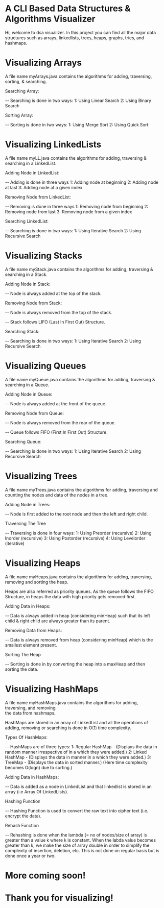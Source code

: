 # A CLI Based Data Structures & Algorithms Visualizer

Hi, welcome to dsa visualizer. In this project you can find all the
major data structures such as arrays, linkedlists, trees, heaps, graphs,
tries, and hashmaps.

# Visualizing Arrays

A file name myArrays.java contains the algorithms for adding, traversing,
sorting, & searching.

Searching Array:

-- Searching is done in two ways:
   1: Using Linear Search
   2: Using Binary Search

Sorting Array:

-- Sorting is done in two ways:
   1: Using Merge Sort
   2: Using Quick Sort

# Visualizing LinkedLists

A file name myLL.java contains the algorithms for adding, traversing & searching
in a LinkedList.

Adding Node in LinkedList:

-- Adding is done in three ways
   1: Adding node at beginning
   2: Adding node at last
   3: Adding node at a given index

Removing Node from LinkedList:

-- Removing is done in three ways
   1: Removing node from beginning
   2: Removing node from last
   3: Removing node from a given index

Searching LinkedList:

-- Searching is done in two ways:
   1: Using Iterative Search
   2: Using Recursive Search

# Visualizing Stacks

A file name myStack.java contains the algorithms for adding, traversing & searching
in a Stack.

Adding Node in Stack:

-- Node is always added at the top of the stack.

Removing Node from Stack:

-- Node is always removed from the top of the stack.

-- Stack follows LIFO (Last In First Out) Structure.

Searching Stack:

-- Searching is done in two ways:
   1: Using Iterative Search
   2: Using Recursive Search

# Visualizing Queues

A file name myQueue.java contains the algorithms for adding, traversing & searching
in a Queue.

Adding Node in Queue:

-- Node is always added at the front of the queue.

Removing Node from Queue:

-- Node is always removed from the rear of the queue.

-- Queue follows FIFO (First In First Out) Structure.

Searching Queue:

-- Searching is done in two ways:
   1: Using Iterative Search
   2: Using Recursive Search

# Visualizing Trees

A file name myTrees.java contains the algorithms for adding, traversing and counting the
nodes and data of the nodes in a tree. 

Adding Node in Trees:

-- Node is first added to the root node and then the left and right child.

Traversing The Tree

-- Traversing is done in four ways:
   1: Using Preorder (recursive)
   2: Using Inorder (recursive)
   3: Using Postorder (recursive)
   4: Using Levelorder (iterative)

# Visualizing Heaps

A file name myHeaps.java contains the algorithms for adding, traversing, removing and sorting the
heap. 

Heaps are also referred as priority queues. As the queue follows the FIFO Structure, in heaps
the data with high priority gets removed first.

Adding Data in Heaps:

-- Data is always added in heap (considering minHeap) such that its left child & right child
are always greater than its parent.

Removing Data from Heaps:

-- Data is always removed from heap (considering minHeap) which is the smallest element present.

Sorting The Heap

-- Sorting is done in by converting the heap into a maxHeap and then sorting the data.

# Visualizing HashMaps

A file name myHashMaps.java contains the algorithms for adding, traversing, and removing  
the data from hashmaps. 

HashMaps are stored in an array of LinkedList and all the operations of adding, removing
or searching is done in O(1) time complexity.

Types Of HashMaps:

-- HashMaps are of three types:
   1: Regular HashMap - (Displays the data in random manner irrespective of in a which they were added.)
   2: Linked HashMap - (Displays the data in manner in a which they were added.)
   3: TreeMap - (Displays the data in sorted manner.) (Here time complexity becomes O(logn) due to sorting.)

Adding Data in HashMaps:

-- Data is added as a node in LinkedList and that linkedlist is stored in an array (i.e Array Of LinkedLists).

Hashing Function

-- Hashing Function is used to convert the raw text into cipher text (i.e. encrypt the data).

Rehash Function

-- Rehashing is done when the lambda (= no of nodes/size of array) is greater than a value k where k is constant.
   When the labda value becomes greater than k, we make the size of array double in order to simplify the 
   complexity of insertion, deletion, etc. This is not done on regular basis but is done once a year or two.


# More coming soon!


# Thank you for visualizing!